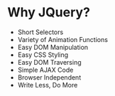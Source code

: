 # Why JQuery?

- Short Selectors
- Variety of Animation Functions
- Easy DOM Manipulation
- Easy CSS Styling
- Easy DOM Traversing
- Simple AJAX Code
- Browser Independent
- Write Less, Do More